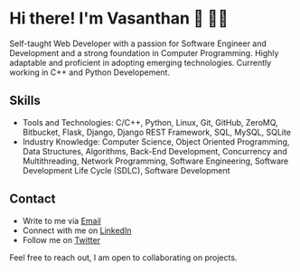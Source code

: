 # Hi there! I'm Vasanthan 👋 🧑‍💻

Self-taught Web Developer with a passion for Software Engineer and Development and a strong foundation in Computer Programming. Highly adaptable and proficient in adopting emerging technologies. Currently working in C++ and Python Developement.


## Skills

- Tools and Technologies: C/C++, Python, Linux, Git, GitHub, ZeroMQ, Bitbucket, Flask, Django, Django REST Framework, SQL, MySQL, SQLite 
- Industry Knowledge: Computer Science, Object Oriented Programming, Data Structures, Algorithms, Back-End Development, Concurrency and Multithreading, Network Programming, Software Engineering, Software Development Life Cycle (SDLC), Software Development



## Contact 

- Write to me via <a href = "vasanthanbdev@gmail.com">Email</a>
- Connect with me on <a href = "https://www.linkedin.com/in/vasanthanbdev">LinkedIn</a>
- Follow me on <a href = "https://www.twitter.com/vasanthandev">Twitter</a> 

Feel free to reach out, I am open to collaborating on projects.
